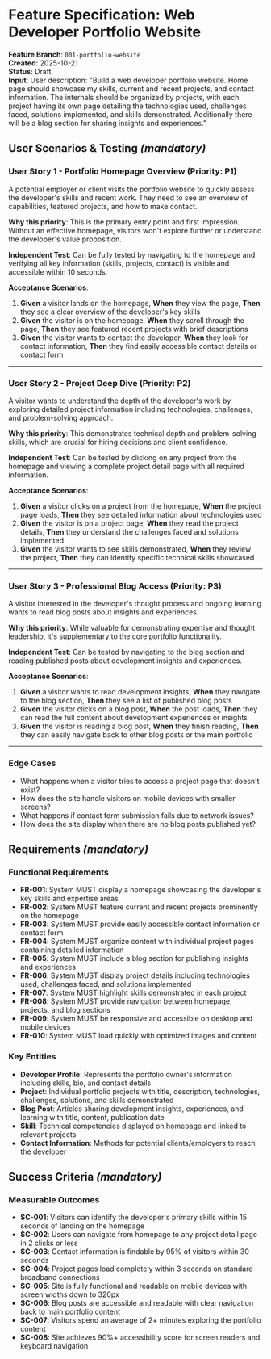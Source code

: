 # Feature Specification: Web Developer Portfolio Website

**Feature Branch**: `001-portfolio-website`  
**Created**: 2025-10-21  
**Status**: Draft  
**Input**: User description: "Build a web developer portfolio website. Home page should showcase my skills, current and recent projects, and contact information. The internals should be organized by projects, with each project having its own page detailing the technologies used, challenges faced, solutions implemented, and skills demonstrated. Additionally there will be a blog section for sharing insights and experiences."

## User Scenarios & Testing _(mandatory)_

### User Story 1 - Portfolio Homepage Overview (Priority: P1)

A potential employer or client visits the portfolio website to quickly assess the developer's skills and recent work. They need to see an overview of capabilities, featured projects, and how to make contact.

**Why this priority**: This is the primary entry point and first impression. Without an effective homepage, visitors won't explore further or understand the developer's value proposition.

**Independent Test**: Can be fully tested by navigating to the homepage and verifying all key information (skills, projects, contact) is visible and accessible within 10 seconds.

**Acceptance Scenarios**:

1. **Given** a visitor lands on the homepage, **When** they view the page, **Then** they see a clear overview of the developer's key skills
2. **Given** the visitor is on the homepage, **When** they scroll through the page, **Then** they see featured recent projects with brief descriptions
3. **Given** the visitor wants to contact the developer, **When** they look for contact information, **Then** they find easily accessible contact details or contact form

---

### User Story 2 - Project Deep Dive (Priority: P2)

A visitor wants to understand the depth of the developer's work by exploring detailed project information including technologies, challenges, and problem-solving approach.

**Why this priority**: This demonstrates technical depth and problem-solving skills, which are crucial for hiring decisions and client confidence.

**Independent Test**: Can be tested by clicking on any project from the homepage and viewing a complete project detail page with all required information.

**Acceptance Scenarios**:

1. **Given** a visitor clicks on a project from the homepage, **When** the project page loads, **Then** they see detailed information about technologies used
2. **Given** the visitor is on a project page, **When** they read the project details, **Then** they understand the challenges faced and solutions implemented
3. **Given** the visitor wants to see skills demonstrated, **When** they review the project, **Then** they can identify specific technical skills showcased

---

### User Story 3 - Professional Blog Access (Priority: P3)

A visitor interested in the developer's thought process and ongoing learning wants to read blog posts about insights and experiences.

**Why this priority**: While valuable for demonstrating expertise and thought leadership, it's supplementary to the core portfolio functionality.

**Independent Test**: Can be tested by navigating to the blog section and reading published posts about development insights and experiences.

**Acceptance Scenarios**:

1. **Given** a visitor wants to read development insights, **When** they navigate to the blog section, **Then** they see a list of published blog posts
2. **Given** the visitor clicks on a blog post, **When** the post loads, **Then** they can read the full content about development experiences or insights
3. **Given** the visitor is reading a blog post, **When** they finish reading, **Then** they can easily navigate back to other blog posts or the main portfolio

---

### Edge Cases

- What happens when a visitor tries to access a project page that doesn't exist?
- How does the site handle visitors on mobile devices with smaller screens?
- What happens if contact form submission fails due to network issues?
- How does the site display when there are no blog posts published yet?

## Requirements _(mandatory)_

### Functional Requirements

- **FR-001**: System MUST display a homepage showcasing the developer's key skills and expertise areas
- **FR-002**: System MUST feature current and recent projects prominently on the homepage
- **FR-003**: System MUST provide easily accessible contact information or contact form
- **FR-004**: System MUST organize content with individual project pages containing detailed information
- **FR-005**: System MUST include a blog section for publishing insights and experiences
- **FR-006**: System MUST display project details including technologies used, challenges faced, and solutions implemented
- **FR-007**: System MUST highlight skills demonstrated in each project
- **FR-008**: System MUST provide navigation between homepage, projects, and blog sections
- **FR-009**: System MUST be responsive and accessible on desktop and mobile devices
- **FR-010**: System MUST load quickly with optimized images and content

### Key Entities

- **Developer Profile**: Represents the portfolio owner's information including skills, bio, and contact details
- **Project**: Individual portfolio projects with title, description, technologies, challenges, solutions, and skills demonstrated
- **Blog Post**: Articles sharing development insights, experiences, and learning with title, content, publication date
- **Skill**: Technical competencies displayed on homepage and linked to relevant projects
- **Contact Information**: Methods for potential clients/employers to reach the developer

## Success Criteria _(mandatory)_

### Measurable Outcomes

- **SC-001**: Visitors can identify the developer's primary skills within 15 seconds of landing on the homepage
- **SC-002**: Users can navigate from homepage to any project detail page in 2 clicks or less
- **SC-003**: Contact information is findable by 95% of visitors within 30 seconds
- **SC-004**: Project pages load completely within 3 seconds on standard broadband connections
- **SC-005**: Site is fully functional and readable on mobile devices with screen widths down to 320px
- **SC-006**: Blog posts are accessible and readable with clear navigation back to main portfolio content
- **SC-007**: Visitors spend an average of 2+ minutes exploring the portfolio content
- **SC-008**: Site achieves 90%+ accessibility score for screen readers and keyboard navigation
